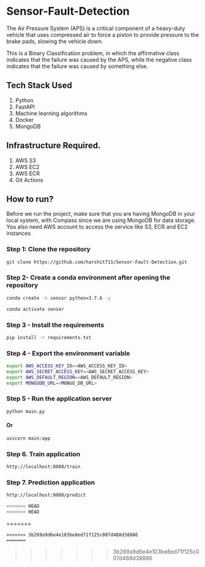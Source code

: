 # Sensor-Fault-Detection

The Air Pressure System (APS) is a critical component of a heavy-duty vehicle that uses compressed air to force a piston to provide pressure to the brake pads, slowing the vehicle down.

This is a Binary Classification problem, in which the affirmative class indicates that the failure was caused by the APS, while the negative class indicates that the failure was caused by something else.

## Tech Stack Used
1. Python 
2. FastAPI 
3. Machine learning algorithms
4. Docker
5. MongoDB

## Infrastructure Required.

1. AWS S3
2. AWS EC2
3. AWS ECR
4. Git Actions

## How to run?
Before we run the project, make sure that you are having MongoDB in your local system, with Compass since we are using MongoDB for data storage. You also need AWS account to access the service like S3, ECR and EC2 instances

### Step 1: Clone the repository
```bash
git clone https://github.com/harshit711/Sensor-Fault-Detection.git
```

### Step 2- Create a conda environment after opening the repository

```bash
conda create -n sensor python=3.7.6 -y
```

```bash
conda activate sensor
```

### Step 3 - Install the requirements
```bash
pip install -r requirements.txt
```

### Step 4 - Export the environment variable
```bash
export AWS_ACCESS_KEY_ID=<AWS_ACCESS_KEY_ID>
export AWS_SECRET_ACCESS_KEY=<AWS_SECRET_ACCESS_KEY>
export AWS_DEFAULT_REGION=<AWS_DEFAULT_REGION>
export MONGODB_URL=<MONGO_DB_URL>

```

### Step 5 - Run the application server
```bash
python main.py

```
#### Or
```bash
uvicorn main:app

```
### Step 6. Train application
```bash
http://localhost:8080/train

```

### Step 7. Prediction application
```bash
http://localhost:8080/predict

<<<<<<< HEAD
<<<<<<< HEAD
```
=======
```
>>>>>>> 3b269a9d6e4e103be8ed71f125c007d488d38886
=======
```
>>>>>>> 3b269a9d6e4e103be8ed71f125c007d488d38886
